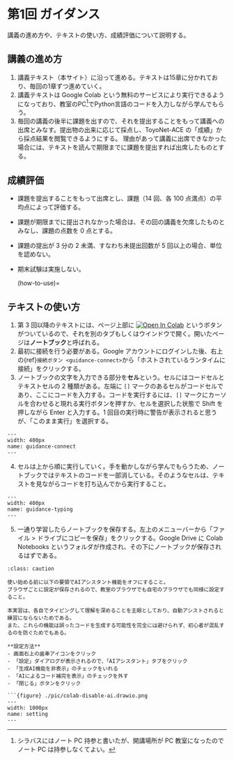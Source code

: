 # 第1回 ガイダンス

講義の進め方や、テキストの使い方、成績評価について説明する。

## 講義の進め方

1. 講義テキスト（本サイト）に沿って進める。テキストは15章に分かれており、毎回の1章ずつ進めていく。
2. 講義テキストは Google Colab という無料のサービスにより実行できるようになっており、教室のPC[^f1]でPython言語のコードを入力しながら学んでもらう。
3. 毎回の講義の後半に課題を出すので、それを提出することをもって講義への出席とみなす。提出物の出来に応じて採点し、ToyoNet-ACE の「成績」から採点結果を閲覧できるようにする。
理由があって講義に出席できなかった場合には、テキストを読んで期限までに課題を提出すれば出席したものとする。

[^f1]: シラバスにはノート PC 持参と書いたが、開講場所が PC 教室になったのでノート PC は持参しなくてよい。


## 成績評価

- 課題を提出することをもって出席とし、課題（14 回、各 100 点満点）の平均点によって評価する。
- 課題が期限までに提出されなかった場合は、その回の講義を欠席したものとみなし、課題の点数を 0 点とする。
- 課題の提出が 3 分の 2 未満、すなわち未提出回数が 5 回以上の場合、単位を認めない。
- 期末試験は実施しない。


    (how-to-use)=

## テキストの使い方

1. 第 3 回以降のテキストには、ページ上部に [![Open In Colab](https://colab.research.google.com/assets/colab-badge.svg)](https://colab.research.google.com/github/m-ueno/begin-python-2025/blob/master/workbook/sample.ipynb) というボタンがついているので、それを別のタブもしくはウインドウで開く。開いたページは**ノートブック**と呼ばれる。
2. 最初に接続を行う必要がある。Google アカウントにログインした後、右上の{ref}`接続ボタン <guidance-connect>`から「ホストされているランタイムに接続」をクリックする。
3. ノートブックの文字を入力できる部分を**セル**という。セルにはコードセルとテキストセルの 2 種類がある。左端に `[]` マークのあるセルがコードセルであり、ここにコードを入力する。コードを実行するには、`[]` マークにカーソルを合わせると現れる実行ボタンを押すか、セルを選択した状態で Shift を押しながら Enter と入力する。1 回目の実行時に警告が表示されると思うが、「このまま実行」を選択する。

```{figure} ./pic/guidance-connect.png
---
width: 400px
name: guidance-connect
---
```

4. セルは上から順に実行していく。手を動かしながら学んでもらうため、ノートブックではテキストのコードを一部消している。そのようなセルは、テキストを見ながらコードを打ち込んでから実行すること。

```{figure} ./pic/guidance-typing.png
---
width: 400px
name: guidance-typing
---
```

5. 一通り学習したらノートブックを保存する。左上のメニューバーから「ファイル > ドライブにコピーを保存」をクリックする。Google Drive に Colab Notebooks というフォルダが作成され、その下にノートブックが保存されるはずである。


```{admonition} Google Colabの初期設定
:class: caution

使い始める前に以下の要領でAIアシスタント機能をオフにすること。
ブラウザごとに設定が保存されるので、教室のブラウザでも自宅のブラウザでも同様に設定すること。

本実習は、各自でタイピングして理解を深めることを主眼としており、自動アシストされると練習にならないためである。
また、これらの機能は誤ったコードを生成する可能性を完全には避けられず、初心者が混乱するのを防ぐためでもある。

**設定方法**
- 画面右上の歯車アイコンをクリック
- 「設定」ダイアログが表示されるので、「AIアシスタント」タブをクリック
- 「生成AI機能を非表示」のチェックをいれる
- 「AIによるコード補完を表示」のチェックを外す
- 「閉じる」ボタンをクリック

```{figure} ./pic/colab-disable-ai.drawio.png
---
width: 1000px
name: setting
---
